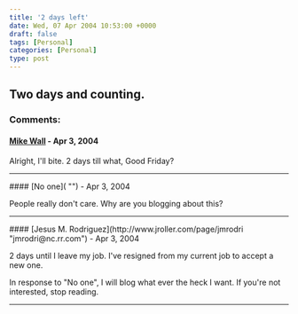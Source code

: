 ```yaml
---
title: '2 days left'
date: Wed, 07 Apr 2004 10:53:00 +0000
draft: false
tags: [Personal]
categories: [Personal]
type: post
---
```


Two days and counting.
---
### Comments:
#### [Mike Wall](http://www.mjwall.com "") - <time datetime="2004-04-07 11:40:14">Apr 3, 2004</time>

Alright, I'll bite. 2 days till what, Good Friday?
<hr />
#### [No one]( "") - <time datetime="2004-04-07 17:24:14">Apr 3, 2004</time>

People really don't care. Why are you blogging about this?
<hr />
#### [Jesus M. Rodriguez](http://www.jroller.com/page/jmrodri "jmrodri@nc.rr.com") - <time datetime="2004-04-07 21:49:54">Apr 3, 2004</time>

2 days until I leave my job. I've resigned from my current job to accept a new one.

In response to "No one", I will blog what ever the heck I want. If you're not interested, stop reading.
<hr />
